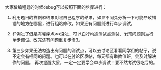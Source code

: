 大家做编程题的时候debug可以按照下面的步骤进行：
1. 利用题目的样例和结果对照自己程序的结果，如果不同先分析一下可能导致错误的地方在哪里，进行粗略修改，如果还有问题则进行单步调试。

3. 样例过了但是有程序点wa没过，可以自行构造测试点测试，发现问题则进行单步调试。改完还有问题重复步骤3。
4. 第三步如果无法构造出有问题的测试点，可以去讨论区看看同学们的帖子，说不定会有相同的问题。也可以在讨论区发帖，每天都有助教值班，会及时解决你的问题。
再次提醒大家，一定一定要学会单步调试！要不然考试很吃亏的。